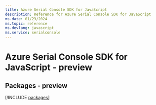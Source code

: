 ```yaml
---
title: Azure Serial Console SDK for JavaScript
description: Reference for Azure Serial Console SDK for JavaScript
ms.date: 01/23/2024
ms.topic: reference
ms.devlang: javascript
ms.service: serialconsole
---
```

# Azure Serial Console SDK for JavaScript - preview
## Packages - preview
[!INCLUDE [packages](serial-console-index.md)]